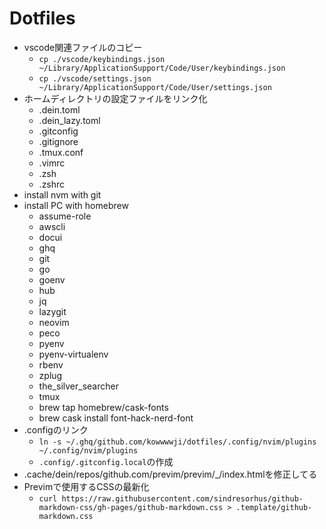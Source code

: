 # Dotfiles

- vscode関連ファイルのコピー
  - `cp ./vscode/keybindings.json ~/Library/ApplicationSupport/Code/User/keybindings.json`
  - `cp ./vscode/settings.json ~/Library/ApplicationSupport/Code/User/settings.json`
- ホームディレクトリの設定ファイルをリンク化
  - .dein.toml
  - .dein_lazy.toml
  - .gitconfig
  - .gitignore
  - .tmux.conf
  - .vimrc
  - .zsh
  - .zshrc
- install nvm with git
- install PC with homebrew
  - assume-role
  - awscli
  - docui
  - ghq
  - git
  - go
  - goenv
  - hub
  - jq
  - lazygit
  - neovim
  - peco
  - pyenv
  - pyenv-virtualenv
  - rbenv
  - zplug
  - the_silver_searcher
  - tmux
  - brew tap homebrew/cask-fonts
  - brew cask install font-hack-nerd-font
- .configのリンク
  - `ln -s ~/.ghq/github.com/kowwwwji/dotfiles/.config/nvim/plugins ~/.config/nvim/plugins`
  - `.config/.gitconfig.local`の作成
- .cache/dein/repos/github.com/previm/previm/_/index.htmlを修正してる
- Previmで使用するCSSの最新化
  - `curl https://raw.githubusercontent.com/sindresorhus/github-markdown-css/gh-pages/github-markdown.css > .template/github-markdown.css`

